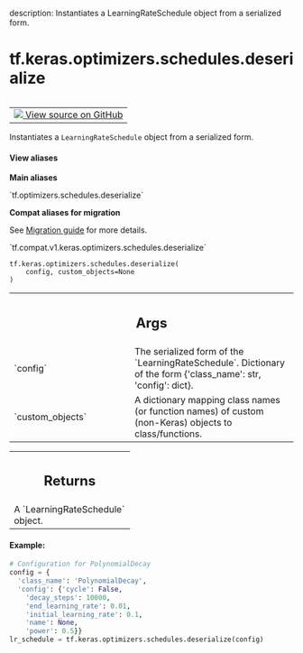 description: Instantiates a LearningRateSchedule object from a serialized form.

<div itemscope itemtype="http://developers.google.com/ReferenceObject">
<meta itemprop="name" content="tf.keras.optimizers.schedules.deserialize" />
<meta itemprop="path" content="Stable" />
</div>

# tf.keras.optimizers.schedules.deserialize

<!-- Insert buttons and diff -->

<table class="tfo-notebook-buttons tfo-api nocontent" align="left">
<td>
  <a target="_blank" href="https://github.com/keras-team/keras/tree/v2.7.0/keras/optimizer_v2/learning_rate_schedule.py#L1057-L1089">
    <img src="https://www.tensorflow.org/images/GitHub-Mark-32px.png" />
    View source on GitHub
  </a>
</td>
</table>



Instantiates a `LearningRateSchedule` object from a serialized form.

<section class="expandable">
  <h4 class="showalways">View aliases</h4>
  <p>
<b>Main aliases</b>
<p>`tf.optimizers.schedules.deserialize`</p>

<b>Compat aliases for migration</b>
<p>See
<a href="https://www.tensorflow.org/guide/migrate">Migration guide</a> for
more details.</p>
<p>`tf.compat.v1.keras.optimizers.schedules.deserialize`</p>
</p>
</section>

<pre class="devsite-click-to-copy prettyprint lang-py tfo-signature-link">
<code>tf.keras.optimizers.schedules.deserialize(
    config, custom_objects=None
)
</code></pre>



<!-- Placeholder for "Used in" -->


<!-- Tabular view -->
 <table class="responsive fixed orange">
<colgroup><col width="214px"><col></colgroup>
<tr><th colspan="2"><h2 class="add-link">Args</h2></th></tr>

<tr>
<td>
`config`
</td>
<td>
The serialized form of the `LearningRateSchedule`.
Dictionary of the form {'class_name': str, 'config': dict}.
</td>
</tr><tr>
<td>
`custom_objects`
</td>
<td>
A dictionary mapping class names (or function names) of
custom (non-Keras) objects to class/functions.
</td>
</tr>
</table>



<!-- Tabular view -->
 <table class="responsive fixed orange">
<colgroup><col width="214px"><col></colgroup>
<tr><th colspan="2"><h2 class="add-link">Returns</h2></th></tr>
<tr class="alt">
<td colspan="2">
A `LearningRateSchedule` object.
</td>
</tr>

</table>



#### Example:



```python
# Configuration for PolynomialDecay
config = {
  'class_name': 'PolynomialDecay',
  'config': {'cycle': False,
    'decay_steps': 10000,
    'end_learning_rate': 0.01,
    'initial_learning_rate': 0.1,
    'name': None,
    'power': 0.5}}
lr_schedule = tf.keras.optimizers.schedules.deserialize(config)
```